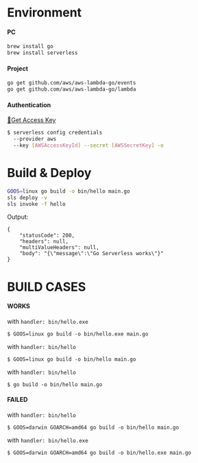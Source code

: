 

# Environment
#### PC
```bash
brew install go
brew install serverless
```

#### Project
```bash
go get github.com/aws/aws-lambda-go/events
go get github.com/aws/aws-lambda-go/lambda
```
#### Authentication
[:key:Get Access Key](https://console.aws.amazon.com/iam/home#/security_credentials)
```bash
$ serverless config credentials 
  --provider aws 
  --key [AWSAccessKeyId] --secret [AWSSecretKey] -o
```


# Build & Deploy
```bash
GOOS=linux go build -o bin/hello main.go
sls deploy -v
sls invoke -f hello
```

Output:
```
{
    "statusCode": 200,
    "headers": null,
    "multiValueHeaders": null,
    "body": "{\"message\":\"Go Serverless works\"}"
}
```


# BUILD CASES
#### WORKS
with `handler: bin/hello.exe`
```
$ GOOS=linux go build -o bin/hello.exe main.go
```

with `handler: bin/hello`
```
$ GOOS=linux go build -o bin/hello main.go
```

with `handler: bin/hello`
```
$ go build -o bin/hello main.go
```


#### FAILED
with `handler: bin/hello`

```
$ GOOS=darwin GOARCH=amd64 go build -o bin/hello main.go
```


with `handler: bin/hello.exe`
```
$ GOOS=darwin GOARCH=amd64 go build -o bin/hello.exe main.go
```




